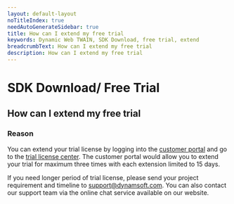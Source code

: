 ```yaml
---
layout: default-layout
noTitleIndex: true
needAutoGenerateSidebar: true
title: How can I extend my free trial
keywords: Dynamic Web TWAIN, SDK Download, free trial, extend
breadcrumbText: How can I extend my free trial
description: How can I extend my free trial
---
```


# SDK Download/ Free Trial

## How can I extend my free trial

### Reason

You can extend your trial license by logging into the <a href="https://www.dynamsoft.com/api-common/Login/Login?callback=https%3A%2F%2Fwww.dynamsoft.com%2F/" target="_blank">customer portal</a> and go to the <a href="https://www.dynamsoft.com/api-common/Login/Login?callback=https%3A%2F%2Fwww.dynamsoft.com%2F/" target="_blank">trial license center</a>. The customer portal would allow you to extend your trial for maximum three times with each extension limited to 15 days.

If you need longer period of trial license, please send your project requirement and timeline to <a href="mailto:support@dynamsoft.com" >support@dynamsoft.com</a>. You can also contact our support team via the online chat service available on our website.
